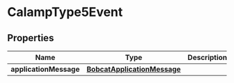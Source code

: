 

# CalampType5Event


## Properties

| Name | Type | Description | Notes |
|------------ | ------------- | ------------- | -------------|
|**applicationMessage** | [**BobcatApplicationMessage**](BobcatApplicationMessage.md) |  |  [optional] |



